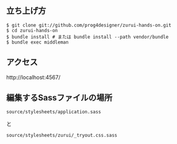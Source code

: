 ## 立ち上げ方

```
$ git clone git://github.com/prog4designer/zurui-hands-on.git
$ cd zurui-hands-on
$ bundle install # または bundle install --path vendor/bundle
$ bundle exec middleman
```

## アクセス

http://localhost:4567/


## 編集するSassファイルの場所

```
source/stylesheets/application.sass
```

と

```
source/stylesheets/zurui/_tryout.css.sass
```
